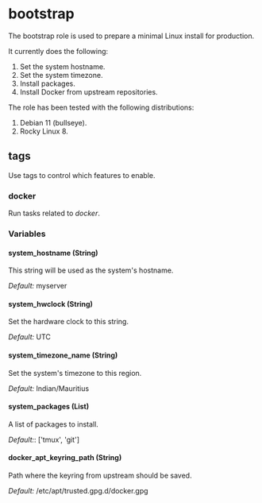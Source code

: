 # bootstrap

The bootstrap role is used to prepare a minimal Linux install for production.

It currently does the following:

1. Set the system hostname.
2. Set the system timezone.
3. Install packages.
4. Install Docker from upstream repositories.

The role has been tested with the following distributions:

1. Debian 11 (bullseye).
2. Rocky Linux 8.

## tags

Use tags to control which features to enable.

### docker

Run tasks related to *docker*.

### Variables

#### system_hostname (String)

This string will be used as the system's hostname.

*Default:* myserver

#### system_hwclock (String)

Set the hardware clock to this string.

*Default:* UTC

#### system_timezone_name (String)

Set the system's timezone to this region.

*Default:* Indian/Mauritius

#### system_packages (List)

A list of packages to install.

*Default:*: ['tmux', 'git']

#### docker_apt_keyring_path (String)

Path where the keyring from upstream should be saved.

*Default:* /etc/apt/trusted.gpg.d/docker.gpg